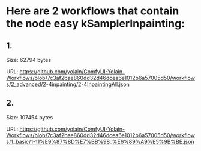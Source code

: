 # Here are 2 workflows that contain the node easy kSamplerInpainting:

## 1. 

Size: 62794 bytes

URL: https://github.com/yolain/ComfyUI-Yolain-Workflows/blob/7c3af2bae860dd32d46dcea6e1012b6a57005d50/workflows/2_advanced/2-4inpainting/2-4InpaintingAll.json

## 2. 

Size: 107454 bytes

URL: https://github.com/yolain/ComfyUI-Yolain-Workflows/blob/7c3af2bae860dd32d46dcea6e1012b6a57005d50/workflows/1_basic/1-11%E9%87%8D%E7%BB%98_%E6%89%A9%E5%9B%BE.json

